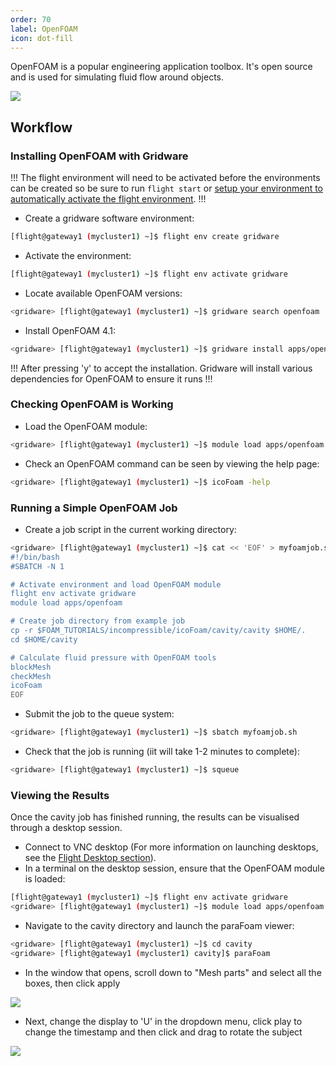 ```yaml
---
order: 70
label: OpenFOAM
icon: dot-fill
---
```


OpenFOAM is a popular engineering application toolbox. It's open source and is used for simulating fluid flow around objects. 

![](/images/openfoam_about_1.png)

## Workflow

### Installing OpenFOAM with Gridware

!!!
The flight environment will need to be activated before the environments can be created so be sure to run `flight start` or [setup your environment to automatically activate the flight environment](/using_environment/cli-basics/flight_system/#activating-the-flight-system).
!!!

- Create a gridware software environment:

```bash
[flight@gateway1 (mycluster1) ~]$ flight env create gridware
```

- Activate the environment:

```bash
[flight@gateway1 (mycluster1) ~]$ flight env activate gridware
```

- Locate available OpenFOAM versions:

```bash
<gridware> [flight@gateway1 (mycluster1) ~]$ gridware search openfoam
```

- Install OpenFOAM 4.1:

```bash
<gridware> [flight@gateway1 (mycluster1) ~]$ gridware install apps/openfoam/4.1
```

!!!
After pressing 'y' to accept the installation. Gridware will install various dependencies for OpenFOAM to ensure it runs
!!!

### Checking OpenFOAM is Working

- Load the OpenFOAM module:

```bash
<gridware> [flight@gateway1 (mycluster1) ~]$ module load apps/openfoam
```

- Check an OpenFOAM command can be seen by viewing the help page:

```bash
<gridware> [flight@gateway1 (mycluster1) ~]$ icoFoam -help
```

### Running a Simple OpenFOAM Job

- Create a job script in the current working directory:

```bash
<gridware> [flight@gateway1 (mycluster1) ~]$ cat << 'EOF' > myfoamjob.sh
#!/bin/bash
#SBATCH -N 1

# Activate environment and load OpenFOAM module
flight env activate gridware
module load apps/openfoam

# Create job directory from example job
cp -r $FOAM_TUTORIALS/incompressible/icoFoam/cavity/cavity $HOME/.
cd $HOME/cavity

# Calculate fluid pressure with OpenFOAM tools
blockMesh
checkMesh
icoFoam
EOF
```

- Submit the job to the queue system:

```bash
<gridware> [flight@gateway1 (mycluster1) ~]$ sbatch myfoamjob.sh
```

- Check that the job is running (iit will take 1-2 minutes to complete):

```bash
<gridware> [flight@gateway1 (mycluster1) ~]$ squeue
```

### Viewing the Results

Once the cavity job has finished running, the results can be visualised through a desktop session.
- Connect to VNC desktop (For more information on launching desktops, see the [Flight Desktop section](/flight_desktop/install_flight_desktop_types/#install-flight-desktop-types)).
- In a terminal on the desktop session, ensure that the OpenFOAM module is loaded:

```bash
[flight@gateway1 (mycluster1) ~]$ flight env activate gridware
<gridware> [flight@gateway1 (mycluster1) ~]$ module load apps/openfoam
```

- Navigate to the cavity directory and launch the paraFoam viewer:

```bash
<gridware> [flight@gateway1 (mycluster1) ~]$ cd cavity
<gridware> [flight@gateway1 (mycluster1) cavity]$ paraFoam
```

- In the window that opens, scroll down to "Mesh parts" and select all the boxes, then click apply

![](/images/openfoam_parafoam_1.png)

- Next, change the display to 'U' in the dropdown menu, click play to change the timestamp and then click and drag to rotate the subject

![](/images/openfoam_parafoam_2.png)